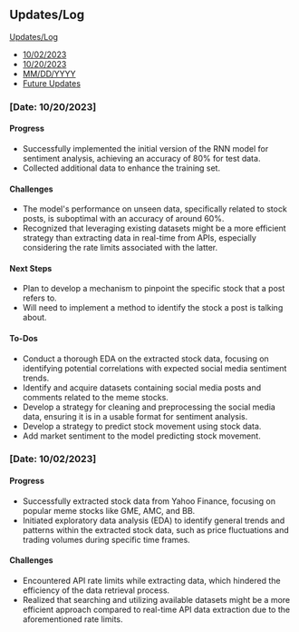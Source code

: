 ## Updates/Log
[Updates/Log](#updateslog)
   - [10/02/2023](#date-10022023)
   - [10/20/2023](#date-10202023)
   - [MM/DD/YYYY](#date-mmddyyyy)
   - [Future Updates](#future-updates)

### [Date: 10/20/2023]
#### Progress
- Successfully implemented the initial version of the RNN model for sentiment analysis, achieving an accuracy of 80% for test data.
- Collected additional data to enhance the training set.

#### Challenges
- The model's performance on unseen data, specifically related to stock posts, is suboptimal with an accuracy of around 60%.
- Recognized that leveraging existing datasets might be a more efficient strategy than extracting data in real-time from APIs, especially considering the rate limits associated with the latter.

#### Next Steps
- Plan to develop a mechanism to pinpoint the specific stock that a post refers to.
- Will need to implement a method to identify the stock a post is talking about.

#### To-Dos
- Conduct a thorough EDA on the extracted stock data, focusing on identifying potential correlations with expected social media sentiment trends.
- Identify and acquire datasets containing social media posts and comments related to the meme stocks.
- Develop a strategy for cleaning and preprocessing the social media data, ensuring it is in a usable format for sentiment analysis.
- Develop a strategy to predict stock movement using stock data.
- Add market sentiment to the model predicting stock movement.

### [Date: 10/02/2023]
#### Progress
- Successfully extracted stock data from Yahoo Finance, focusing on popular meme stocks like GME, AMC, and BB.
- Initiated exploratory data analysis (EDA) to identify general trends and patterns within the extracted stock data, such as price fluctuations and trading volumes during specific time frames.

#### Challenges
- Encountered API rate limits while extracting data, which hindered the efficiency of the data retrieval process.
- Realized that searching and utilizing available datasets might be a more efficient approach compared to real-time API data extraction due to the aforementioned rate limits.


